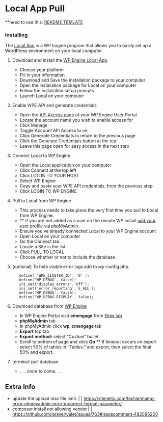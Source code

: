 # Local App Pull
**need to use this: [README TEMLATE](https://gist.githubusercontent.com/PurpleBooth/109311bb0361f32d87a2/raw/8254b53ab8dcb18afc64287aaddd9e5b6059f880/README-Template.md)

### Installing

The [Local App](http://localwp.com/) is a WP Engine program that allows you to easily set up a WordPress environment on your local computer.

1. Download and install the [WP Engine Local App](http://localwp.com/).
    *   Choose your platform
    *   Fill in your information
    *   Download and Save the installation package to your computer
    *   Open the installation package for Local on your computer
    *   Follow the installation setup prompts
    *   Launch Local on your computer
2. Enable WPE API and generate credentials
    *   Open the [API Access page](https://my.wpengine.com/api_access) of your WP Engine User Portal
    *   Locate the account name you wish to enable access for
    *   Click Manage
    *   Toggle Account API Access to on
    *   Click Generate Credentials to return to the previous page
    *   Click the Generate Credentials button at the top
    *   Leave this page open for easy access in the next step
3. Connect Local to WP Engine
    *   Open the Local application on your computer
    *   Click Connect at the top left
    *   Click LOG IN TO YOUR HOST
    *   Select WP Engine
    *   Copy and paste your WPE API credentials, from the previous step
    *   Click LOGIN TO WP ENGINE
4. Pull to Local from WP Engine
    *   This process needs to take place the very first time you pull to Local from WP Engine.
    *   ** If you are not added as a user on the remote WP install [add your user profile via phpMyAdmin](https://wpengine.com/support/add-admin-user-phpmyadmin/).
    *   Ensure you’ve already connected Local to your WP Engine account
    *   Open Local on your computer
    *   Go the Connect tab
    *   Locate a Site in the list
    *   Click PULL TO LOCAL
    *   Choose whether or not to include the database
5. (optional) To hide visible error logs add to wp-config.php:

    ```
       define( 'WPE_CLUSTER_ID', '0' );
       define('WP_DEBUG', false);
       ini_set('display_errors','Off');
       ini_set('error_reporting', E_ALL );
       define('WP_DEBUG', false);
       define('WP_DEBUG_DISPLAY', false);
    ```


6. Download database from [WP Engine](https://my.wpengine.com/installs/cmengage)
    *   In WP Engine Portal visit **cmengage** from [Sites tab](https://my.wpengine.com/sites)
    *   **phpMyAdmin** tab
    *   In phpMyAdmin click **wp_cmengage** tab
    *   **Export** top tab
    *   **Export method:** select “Custom” bullet
    *   Scroll to bottom of page and click **Go**
      ** if timeout occurs on export select 50% of tables in “Tables:” and export, then select the final 50% and export.
7. terminal: pull database
    *   . . . more to come. . .


## Extra Info



*   update the upload max file limit.  |  | https://sitenetic.com/techie/mamp-error-phpmyadmin-error-incorrect-format-parameter/
*   composer install not allowing vendor |  | https://github.com/laravel/valet/issues/763#issuecomment-482095200

